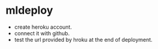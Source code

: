 # mldeploy

- create heroku account.
- connect it with github.
- test the url provided by hroku at the end of deployment.
